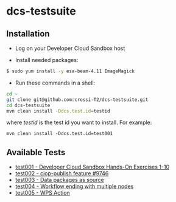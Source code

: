 # dcs-testsuite

## Installation 

* Log on your Developer Cloud Sandbox host

* Install needed packages:

```bash
$ sudo yum install -y esa-beam-4.11 ImageMagick
```

* Run these commands in a shell:

```bash
cd ~
git clone git@github.com:crossi-T2/dcs-testsuite.git
cd dcs-testsuite
mvn clean install -Ddcs.test.id=testid
```

where *testid* is the test id you want to install. For example:

```
mvn clean install -Ddcs.test.id=test001
```

## Available Tests

* [test001 - Developer Cloud Sandbox Hands-On Exercises 1-10](src/main/app-resources/test001/README.md)
* [test002 - ciop-publish feature #9746](src/main/app-resources/test002/README.md)
* [test003 - Data packages as source](src/main/app-resources/test003/README.md)
* [test004 - Workflow ending with multiple nodes](src/main/app-resources/test004/README.md)
* [test005 - WPS Action](src/main/app-resources/test005/README.md)
